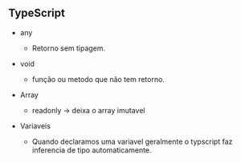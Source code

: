 ## TypeScript

- any

  - Retorno sem tipagem.

- void

  - função ou metodo que não tem retorno.

- Array

  - readonly -> deixa o array imutavel

- Variaveis

  - Quando declaramos uma variavel geralmente o typscript faz inferencia de tipo automaticamente.
